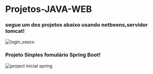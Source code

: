 # Projetos-JAVA-WEB

### segue um dos projetos abaixo usando netbeens,servidor tomcat!


 ![login_vasco](https://github.com/FelipeXavier99/Projetos-JAVA-WEB/assets/127893679/69b6f57b-2a63-4929-b33e-8abc4b061314)



### Projeto Sinples fomulário Spring Boot!

![project inicial spring](https://github.com/FelipeXavier99/Projetos-JAVA-WEB/assets/127893679/a5ced96a-8f87-4946-a4a7-82448719a4ce)
